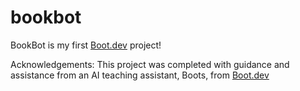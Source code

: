 # bookbot

BookBot is my first [Boot.dev](https://www.boot.dev) project!


Acknowledgements: 
This project was completed with guidance and assistance from an AI teaching assistant, Boots, from [Boot.dev](https://www.boot.dev)

